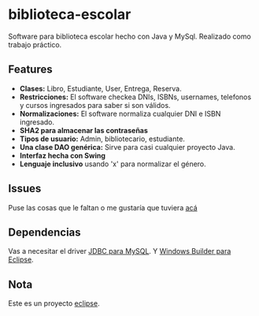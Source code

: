# biblioteca-escolar
 Software para biblioteca escolar hecho con Java y MySql. Realizado como trabajo práctico.

## Features

* **Clases:**  Libro, Estudiante, User, Entrega, Reserva.
* **Restricciones:** El software checkea DNIs, ISBNs, usernames, telefonos y cursos ingresados para saber si son válidos.
* **Normalizaciones:** El software normaliza cualquier DNI e ISBN ingresado.
* **SHA2 para almacenar las contraseñas**
* **Tipos de usuario:** Admin, bibliotecario, estudiante.
* **Una clase DAO genérica:** Sirve para casi cualquier proyecto Java.
* **Interfaz hecha con Swing**
* **Lenguaje inclusivo** usando 'x' para normalizar el género.

## Issues

Puse las cosas que le faltan o me gustaría que tuviera [acá](https://github.com/ritchse/biblioteca-escolar/blob/master/ISSUES.md)

## Dependencias

Vas a necesitar el driver [JDBC para MySQL](https://dev.mysql.com/downloads/connector/j/).
Y [Windows Builder para Eclipse](https://www.eclipse.org/windowbuilder/).

## Nota

Este es un proyecto [eclipse](https://www.eclipse.org/).
